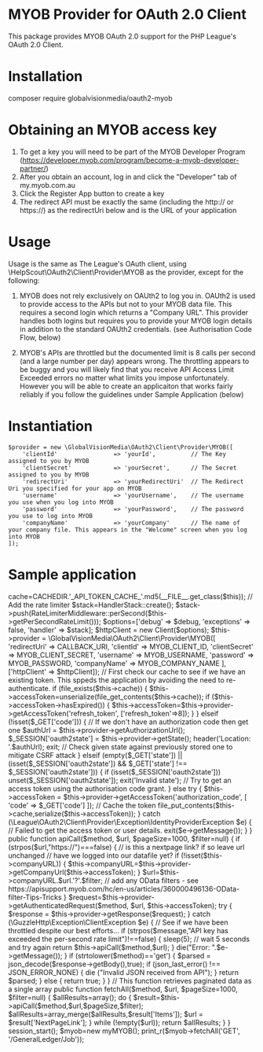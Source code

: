 # MYOB Provider for OAuth 2.0 Client
This package provides MYOB OAuth 2.0 support for the PHP League's OAuth 2.0 Client.

# Installation
composer require globalvisionmedia/oauth2-myob

# Obtaining an MYOB access key
1. To get a key you will need to be part of the MYOB Developer Program (https://developer.myob.com/program/become-a-myob-developer-partner/)
2. After you obtain an account, log in and click the "Developer" tab of my.myob.com.au
3. Click the Register App button to create a key
4. The redirect API must be exactly the same (including the http:// or https://) as the redirectUri below and is the URL of your application

# Usage
Usage is the same as The League's OAuth client, using \HelpScout\OAuth2\Client\Provider\MYOB as the provider, except for the following:

1. MYOB does not rely exclusively on OAUth2 to log you in. OAUth2 is used to provide access to the APIs but not to your MYOB data file. This requires a second login which returns a "Company URL". This provider handles both logins but requires you to provide your MYOB login details in addition to the standard OAUth2 credentials. (see Authorisation Code Flow, below)

2. MYOB's APIs are throttled but the documented limit is 8 calls per second (and a large number per day) appears wrong. The throttling appears to be buggy and you will likely find that you receive API Access Limit Exceeded errors no matter what limits you impose unfortunately. However you will be able to create an applicaiton that works fairly reliably if you follow the guidelines under Sample Application (below)


# Instantiation
    $provider = new \GlobalVisionMedia\OAuth2\Client\Provider\MYOB([
        'clientId'                => 'yourId',          // The Key assigned to you by MYOB
        'clientSecret'            => 'yourSecret',      // The Secret assigned to you by MYOB
        'redirectUri'             => 'yourRedirectUri'  // The Redirect Uri you specified for your app on MYOB
        'username'                => 'yourUsername',    // The username you use when you log into MYOB
        'password'                => 'yourPassword',    // The password you use to log into MYOB
        'companyName'             => 'yourCompany'      // The name of your company file. This appears in the "Welcome" screen when you log into MYOB
    ]);

# Sample application
  <?php
  require __DIR__ . '/vendor/autoload.php';

  // This is a prebuilt rate limiter for guzzle - unfortunately MYOB does not seem to work as documented any you may need to add additional sleep() calls.
  use GuzzleHttp\Client;
  use GuzzleHttp\HandlerStack;
  use Spatie\GuzzleRateLimiterMiddleware\RateLimiterMiddleware;

  define('CALLBACK_URI','https://xxxx.yyyyy.com/myApp.php');       // set to the URL for this script

  define('MYOB_CLIENT_ID','xxxxxxxx-xxxx-xxxx-xxxx-xxxxxxxxxxxx'); // set to your client ID
  define('MYOB_CLIENT_SECRET','xxxxxxxxxxxxxxxxxxxxxxxx');         // set to your secret
  define('MYOB_COMPANY_NAME','My Company File Name');              // set to your company database file
  define('MYOB_USERNAME','xxxxxx@myemail.com');                    // set to your MYOB login
  define('MYOB_PASSWORD','xxxxxxxxxx');                            // set to your MYOB pass

  define('CACHEDIR','/tmp/');                                      // a writeable area for storing tokens


  class myMYOB {

    public function __construct($debug=false) {
      $this->cache=CACHEDIR.'_API_TOKEN_CACHE_'.md5(__FILE__.get_class($this));

      // Add the rate limiter
      $stack=HandlerStack::create();
      $stack->push(RateLimiterMiddleware::perSecond($this->getPerSecondRateLimit()));
      $options=['debug' => $debug, 'exceptions' => false, 'handler' => $stack];
      $httpClient = new Client($options);

      $this->provider = \GlobalVisionMedia\OAuth2\Client\Provider\MYOB([
          'redirectUri'       => CALLBACK_URI,
          'clientId'          => MYOB_CLIENT_ID,
          'clientSecret'      => MYOB_CLIENT_SECRET,
          'username'          => MYOB_USERNAME,
          'password'          => MYOB_PASSWORD,
          'companyName'       => MYOB_COMPANY_NAME
        ],
        ['httpClient'         => $httpClient]);

      // First check our cache to see if we have an existing token. This sppeds the application by avoiding the need to re-authenticate.
      if (file_exists($this->cache)) {
        $this->accessToken=unserialize(file_get_contents($this->cache));
        if ($this->accessToken->hasExpired()) {
          $this->accessToken=$this->provider->getAccessToken('refresh_token', ['refresh_token'=>8]);
        }
      } elseif (!isset($_GET['code'])) {
        // If we don't have an authorization code then get one
        $authUrl = $this->provider->getAuthorizationUrl();
        $_SESSION['oauth2state'] = $this->provider->getState();

        header('Location: '.$authUrl);
        exit;

        // Check given state against previously stored one to mitigate CSRF attack
      } elseif (empty($_GET['state']) ||
                (isset($_SESSION['oauth2state']) && $_GET['state'] !== $_SESSION['oauth2state'])) {
        if (isset($_SESSION['oauth2state'])) unset($_SESSION['oauth2state']);
        exit('Invalid state');

        // Try to get an access token using the authorisation code grant.
      } else try {
        $this->accessToken = $this->provider->getAccessToken('authorization_code', [ 'code' => $_GET['code'] ]);

        // Cache the token
        file_put_contents($this->cache,serialize($this->accessToken));

      } catch (\League\OAuth2\Client\Provider\Exception\IdentityProviderException $e) {
        // Failed to get the access token or user details.
        exit($e->getMessage());
      }
    }

    public function apiCall($method, $url, $pageSize=1000, $filter=null) {
      if (strpos($url,"https://")===false) {  // is this a nextpage link? if so leave url unchanged
        // have we logged into our datafile yet?
        if (!isset($this->companyURL)) {
          $this->companyURL=$this->provider->getCompanyUrl($this->accessToken);
        }
        $url=$this->companyURL.$url.'?'.$filter; // add any OData filters - see https://apisupport.myob.com/hc/en-us/articles/360000496136-OData-filter-Tips-Tricks
      }
      $request=$this->provider->getAuthenticatedRequest($method, $url, $this->accessToken);
      try {
        $response = $this->provider->getResponse($request);
      } catch (\GuzzleHttp\Exception\ClientException $e) {

        // See if we have been throttled despite our best efforts...
        if (strpos($message,"API key has exceeded the per-second rate limit")!==false) {
          sleep(5);  // wait 5 seconds and try again
          return $this->apiCall($method,$url);
        }
        die("Error: ".$e->getMessage());
      }

      if (strtolower($method)=='get') {
        $parsed = json_decode($response->getBody(),true);
        if (json_last_error() !== JSON_ERROR_NONE) {
          die ("Invalid JSON received from API");
        }
        return $parsed;
      } else {
        return true;
      }
    }

    // This function retrieves paginated data as a single array
    public function fetchAll($method, $url, $pageSize=1000, $filter=null) {
      $allResults=array();
      do {
        $result=$this->apiCall($method,$url,$pageSize,$filter);
        $allResults=array_merge($allResults,$result['Items']);
        $url = $result['NextPageLink'];
      } while (!empty($url));
      return $allResults;
    }

  }


session_start();
$myob=new myMYOB();
print_r($myob->fetchAll('GET', '/GeneralLedger/Job'));
